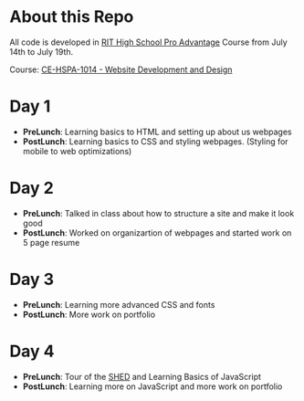 # About this Repo
All code is developed in [RIT High School Pro Advantage](https://certified.rit.edu/blog/introducing-high-school-pro-advantage) Course from July 14th to July 19th.

Course: [CE-HSPA-1014 - Website Development and Design](https://go.certified.rit.edu/search/publicCourseSearchDetails.do?method=load&courseId=1044118&selectedProgramAreaId=1165829&selectedProgramStreamId=1165832)

# Day 1
- **PreLunch**: Learning basics to HTML and setting up about us webpages
- **PostLunch**: Learning basics to CSS and styling webpages. (Styling for mobile to web optimizations) 

# Day 2
- **PreLunch**: Talked in class about how to structure a site and make it look good
- **PostLunch**: Worked on organizartion of webpages and started work on 5 page resume

# Day 3
- **PreLunch**: Learning more advanced CSS and fonts
- **PostLunch**: More work on portfolio

# Day 4
- **PreLunch**: Tour of the [SHED](https://www.rit.edu/shed) and Learning Basics of JavaScript
- **PostLunch**: Learning more on JavaScript and more work on portfolio